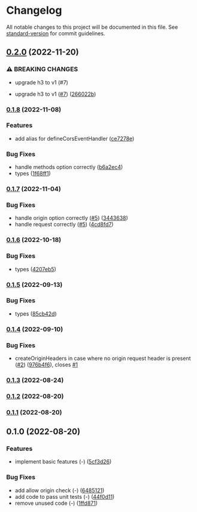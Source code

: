 # Changelog

All notable changes to this project will be documented in this file. See [standard-version](https://github.com/conventional-changelog/standard-version) for commit guidelines.

## [0.2.0](https://github.com/NozomuIkuta/h3-cors/compare/v0.1.8...v0.2.0) (2022-11-20)


### ⚠ BREAKING CHANGES

* upgrade h3 to v1 (#7)

* upgrade h3 to v1 ([#7](https://github.com/NozomuIkuta/h3-cors/issues/7)) ([266022b](https://github.com/NozomuIkuta/h3-cors/commit/266022b7bf42bfa51ad962be7465611bbfa41af3))

### [0.1.8](https://github.com/NozomuIkuta/h3-cors/compare/v0.1.7...v0.1.8) (2022-11-08)


### Features

* add alias for defineCorsEventHandler ([ce7278e](https://github.com/NozomuIkuta/h3-cors/commit/ce7278ec42820585dd1c32380471bd46a957b741))


### Bug Fixes

* handle methods option correctly ([b6a2ec4](https://github.com/NozomuIkuta/h3-cors/commit/b6a2ec49f24ff63bae9fcd31c3e18022d0701161))
* types ([1f68ff1](https://github.com/NozomuIkuta/h3-cors/commit/1f68ff1a5126af7cbe065fbd9c3efe098efcf9d8))

### [0.1.7](https://github.com/NozomuIkuta/h3-cors/compare/v0.1.6...v0.1.7) (2022-11-04)


### Bug Fixes

* handle origin option correctly ([#5](https://github.com/NozomuIkuta/h3-cors/issues/5)) ([3443638](https://github.com/NozomuIkuta/h3-cors/commit/344363870fae1b562875fc456294fd42cdc025b1))
* handle request correctly ([#5](https://github.com/NozomuIkuta/h3-cors/issues/5)) ([4cd8fd7](https://github.com/NozomuIkuta/h3-cors/commit/4cd8fd7c9b0e4201027eff6926c509a33151faae))

### [0.1.6](https://github.com/NozomuIkuta/h3-cors/compare/v0.1.5...v0.1.6) (2022-10-18)


### Bug Fixes

* types ([4207eb5](https://github.com/NozomuIkuta/h3-cors/commit/4207eb591bc766820129836269afc46e62687928))

### [0.1.5](https://github.com/NozomuIkuta/h3-cors/compare/v0.1.4...v0.1.5) (2022-09-13)


### Bug Fixes

* types ([85cb42d](https://github.com/NozomuIkuta/h3-cors/commit/85cb42d6bdedbb9034d81048347fff568bda9e33))

### [0.1.4](https://github.com/NozomuIkuta/h3-cors/compare/v0.1.3...v0.1.4) (2022-09-10)


### Bug Fixes

* createOriginHeaders in case where no origin request header is present ([#2](https://github.com/NozomuIkuta/h3-cors/issues/2)) ([976b4f6](https://github.com/NozomuIkuta/h3-cors/commit/976b4f64d8f1ba2e3f18b8e41c22a02ef3b90d5f)), closes [#1](https://github.com/NozomuIkuta/h3-cors/issues/1)

### [0.1.3](https://github.com/NozomuIkuta/h3-cors/compare/v0.1.2...v0.1.3) (2022-08-24)

### [0.1.2](https://github.com/NozomuIkuta/h3-cors/compare/v0.1.1...v0.1.2) (2022-08-20)

### [0.1.1](https://github.com/NozomuIkuta/h3-cors/compare/v0.1.0...v0.1.1) (2022-08-20)

## 0.1.0 (2022-08-20)


### Features

* implement basic features (-) ([5cf3d26](https://github.com/NozomuIkuta/h3-cors/commit/5cf3d26781491b10b51f1af8dc5f0d75376d938b))


### Bug Fixes

* add allow origin check (-) ([6485121](https://github.com/NozomuIkuta/h3-cors/commit/6485121fff65d927c5eaf5683fff759ee2710ed3))
* add code to pass unit tests (-) ([44f0d11](https://github.com/NozomuIkuta/h3-cors/commit/44f0d11c9e97df069752d12701706fd272696180))
* remove unused code (-) ([1ffd871](https://github.com/NozomuIkuta/h3-cors/commit/1ffd871dce41c3f2a898b8bf27b6bba9455eb697))
